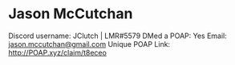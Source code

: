 # Jason McCutchan

Discord username: JClutch | LMR#5579
DMed a POAP: Yes
Email: jason.mccutchan@gmail.com
Unique POAP Link: 
http://POAP.xyz/claim/t8eceo